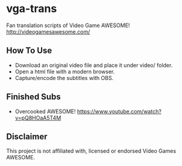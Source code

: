vga-trans
=========

Fan translation scripts of Video Game AWESOME! http://videogamesawesome.com/

How To Use
----------

 * Download an original video file and place it under video/ folder.
 * Open a html file with a modern browser.
 * Capture/encode the subtitles with OBS.

Finished Subs
-------------
 * Overcooked AWESOME! https://www.youtube.com/watch?v=pQ8HOaA5T4M

Disclaimer
----------
This project is not affiliated with, licensed or endorsed Video Games AWESOME.
